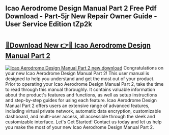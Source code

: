 ## Icao Aerodrome Design Manual Part 2 Free Pdf Download - Part-5jr New Repair Owner Guide - User Service Edition tZp2k

# <h2><a href="http://cf14793.oget.top/?id=Icao+Aerodrome+Design+Manual+Part+2">🔗Download New 👉🔴 Icao Aerodrome Design Manual Part 2</a></h2>

[![Icao Aerodrome Design Manual Part 2 new download](https://i.imgur.com/5g1atiW.png)](http://cf14793.oget.top/?id=Icao+Aerodrome+Design+Manual+Part+2)
Congratulations on your new Icao Aerodrome Design Manual Part 2! This user manual is designed to help you understand and get the most out of your product. Prior to operating your Icao Aerodrome Design Manual Part 2, take the time to read through this manual thoroughly. It contains valuable information about the product's features and functions, as well as setup instructions and step-by-step guides for using each feature. Icao Aerodrome Design Manual Part 2 offers users an extensive range of advanced features, including virtual private network, automatic data encryption, customizable dashboard, and multi-user access, all accessible through the sleek and customizable interface. Let's Get Started! Contact us today and let us help you make the most of your new Icao Aerodrome Design Manual Part 2.
